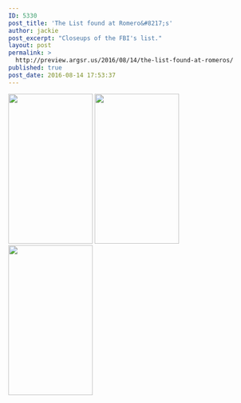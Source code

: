 ```yaml
---
ID: 5330
post_title: 'The List found at Romero&#8217;s'
author: jackie
post_excerpt: "Closeups of the FBI's list."
layout: post
permalink: >
  http://preview.argsr.us/2016/08/14/the-list-found-at-romeros/
published: true
post_date: 2016-08-14 17:53:37
---
```

<img src="http://45.76.169.35/wp-content/uploads/list01-169x300.jpg" alt="" width="169" height="300" class="alignnone size-medium wp-image-7255" />

<img src="http://45.76.169.35/wp-content/uploads/list03-169x300.jpg" alt="" width="169" height="300" class="alignnone size-medium wp-image-7257" />

<img src="http://45.76.169.35/wp-content/uploads/list02-169x300.jpg" alt="" width="169" height="300" class="alignnone size-medium wp-image-7256" />